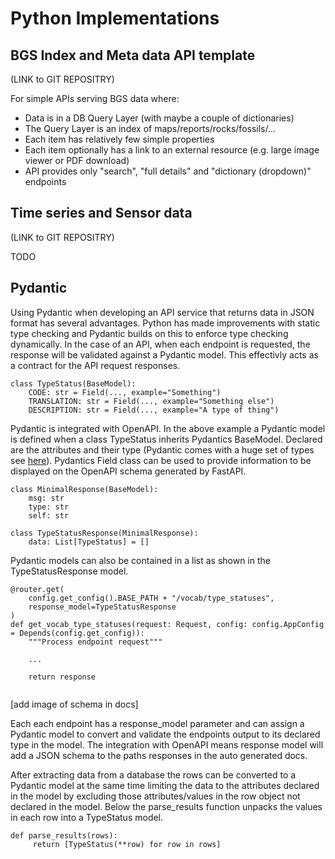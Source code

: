 # Python Implementations

## BGS Index and Meta data API template 

(LINK to GIT REPOSITRY)

For simple APIs serving BGS data where:
* Data is in a DB Query Layer (with maybe a couple of dictionaries)
* The Query Layer is an index of maps/reports/rocks/fossils/...
* Each item has relatively few simple properties
* Each item optionally has a link to an external resource (e.g. large image viewer or PDF download)
* API provides only "search", "full details" and "dictionary (dropdown)" endpoints

## Time series and Sensor data

(LINK to GIT REPOSITRY)

TODO

## Pydantic

Using Pydantic when developing an API service that returns data in JSON format has several advantages. Python has made improvements with static type checking and Pydantic builds on this to enforce type checking dynamically. In the case of an API, when each endpoint is requested, the response will be validated against a Pydantic model. This effectivly acts as a contract for the API request responses. 

```
class TypeStatus(BaseModel):
    CODE: str = Field(..., example="Something")
    TRANSLATION: str = Field(..., example="Something else")
    DESCRIPTION: str = Field(..., example="A type of thing")
```

Pydantic is integrated with OpenAPI. In the above example a Pydantic model is defined when a class TypeStatus inherits Pydantics BaseModel. Declared are the attributes and their type (Pydantic comes with a huge set of types see [here](https://pydantic-docs.helpmanual.io/usage/types/)). Pydantics Field class can be used to provide information to be displayed on the OpenAPI schema generated by FastAPI. 

```
class MinimalResponse(BaseModel):
    msg: str
    type: str
    self: str

class TypeStatusResponse(MinimalResponse):
    data: List[TypeStatus] = []
```

Pydantic models can also be contained in a list as shown in the TypeStatusResponse model.


```
@router.get(
    config.get_config().BASE_PATH + "/vocab/type_statuses",
    response_model=TypeStatusResponse
)
def get_vocab_type_statuses(request: Request, config: config.AppConfig = Depends(config.get_config)):
    """Process endpoint request"""
    
    ...
    
    return response
   
```
[add image of schema in docs]

Each each endpoint has a response_model parameter and can assign a Pydantic model to convert and validate the endpoints output to its declared type in the model. The integration with OpenAPI means response model will add a JSON schema to the paths responses in the auto generated docs. 



After extracting data from a database the rows can be converted to a Pydantic model at the same time limiting the data to the attributes declared in the model by excluding those attributes/values in the row object not declared in the model. Below the parse_results function unpacks the values in each row into a TypeStatus model. 


```
def parse_results(rows):
     return [TypeStatus(**row) for row in rows]
```
